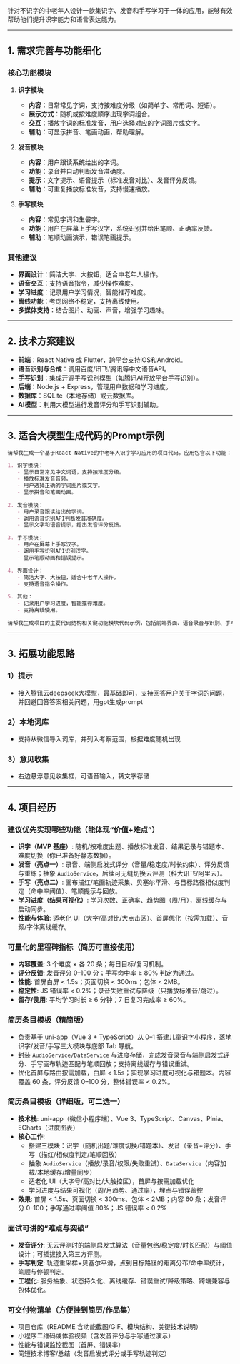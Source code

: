 针对不识字的中老年人设计一款集识字、发音和手写学习于一体的应用，能够有效帮助他们提升识字能力和语言表达能力。

---

## 1. 需求完善与功能细化

### 核心功能模块

1. **识字模块**
   - **内容**：日常常见字词，支持按难度分级（如简单字、常用词、短语）。
   - **展示方式**：随机或按难度顺序出现字词组合。
   - **交互**：播放字词的标准发音，用户选择对应的字词图片或文字。
   - **辅助**：可显示拼音、笔画动画，帮助理解。

2. **发音模块**
   - **内容**：用户跟读系统给出的字词。
   - **功能**：录音并自动判断发音准确度。
   - **提示**：文字提示、语音提示（标准发音对比）、发音评分反馈。
   - **辅助**：可重复播放标准发音，支持慢速播放。

3. **手写模块**
   - **内容**：常见字词和生僻字。
   - **功能**：用户在屏幕上手写汉字，系统识别并给出笔顺、正确率反馈。
   - **辅助**：笔顺动画演示，错误笔画提示。

### 其他建议

- **界面设计**：简洁大字、大按钮，适合中老年人操作。
- **语音交互**：支持语音指令，减少操作难度。
- **学习进度**：记录用户学习情况，智能推荐难度。
- **离线功能**：考虑网络不稳定，支持离线使用。
- **多媒体支持**：结合图片、动画、声音，增强学习趣味。

---

## 2. 技术方案建议

- **前端**：React Native 或 Flutter，跨平台支持iOS和Android。
- **语音识别与合成**：调用百度/讯飞/腾讯等中文语音API。
- **手写识别**：集成开源手写识别模型（如腾讯AI开放平台手写识别）。
- **后端**：Node.js + Express，管理用户数据和学习进度。
- **数据库**：SQLite（本地存储）或云数据库。
- **AI模型**：利用大模型进行发音评分和手写识别辅助。

---

## 3. 适合大模型生成代码的Prompt示例

```markdown
请帮我生成一个基于React Native的中老年人识字学习应用的项目代码。应用包含以下功能：

1. 识字模块：
   - 显示日常常见中文词语，支持按难度分级。
   - 播放标准发音音频。
   - 用户选择正确的字词图片或文字。
   - 显示拼音和笔画动画。

2. 发音模块：
   - 用户录音跟读给出的字词。
   - 调用语音识别API判断发音准确度。
   - 显示文字和语音提示，给出发音评分反馈。

3. 手写模块：
   - 用户在屏幕上手写汉字。
   - 调用手写识别API识别汉字。
   - 显示笔顺动画和错误提示。

4. 界面设计：
   - 简洁大字、大按钮，适合中老年人操作。
   - 支持语音指令操作。

5. 其他：
   - 记录用户学习进度，智能推荐难度。
   - 支持离线使用。

请帮我生成项目的主要代码结构和关键功能模块代码示例，包括前端界面、语音录音与识别、手写输入与识别、学习进度管理等。代码请用JavaScript/TypeScript编写，适合React Native环境。
```

---

## 3. 拓展功能思路

### 1）提示
   - 接入腾讯云deepseek大模型，最基础即可，支持回答用户关于字词的问题，并回避回答答案相关问题，用gpt生成prompt

### 2）本地词库
   - 支持从微信导入词库，并列入考察范围，根据难度随机出现

### 3）意见收集
   - 右边悬浮意见收集框，可语音输入，转文字存储


---

## 4. 项目经历

### 建议优先实现哪些功能（能体现“价值+难点”）
- **识字（MVP 基座）**: 随机/按难度出题、播放标准发音、结果记录与错题本、难度切换（你已准备好静态数据）。
- **发音（亮点一）**: 录音、端侧启发式评分（音量/稳定度/时长约束）、评分反馈与重练；抽象 `AudioService`，后续可无缝切换云评测（科大讯飞/阿里云）。
- **手写（亮点二）**: 画布描红/笔画轨迹采集、贝塞尔平滑、与目标路径相似度判定（命中率阈值）、笔顺提示与回放。
- **学习进度（结果可视化）**: 学习次数、正确率、趋势图（周/月），离线缓存与启动同步。
- **性能与体验**: 适老化 UI（大字/高对比/大点击区）、首屏优化（按需加载）、音频/字体离线缓存。

### 可量化的里程碑指标（简历可直接使用）
- **内容覆盖**: 3 个难度 × 各 20 条；每日目标/复习机制。
- **评分反馈**: 发音评分 0–100 分；手写命中率 ≥ 80% 判定为通过。
- **性能**: 首屏白屏 < 1.5s；页面切换 < 300ms；包体 < 2MB。
- **稳定性**: JS 错误率 < 0.2%；录音失败重试与降级（只播放标准音/跳过）。
- **留存/使用**: 平均学习时长 ≥ 6 分钟；7 日复习完成率 ≥ 60%。

### 简历条目模板（精简版）
- 负责基于 uni-app（Vue 3 + TypeScript）从 0–1 搭建儿童识字小程序，落地识字/发音/手写三大模块与底部 Tab 导航。
- 封装 `AudioService/DataService` 与进度存储，完成发音录音与端侧启发式评分、手写画布轨迹匹配与笔顺回放；支持离线缓存与错误重试。
- 优化首屏与路由按需加载，白屏 < 1.5s；实现学习进度可视化与错题本。内容覆盖 60 条，评分反馈 0–100 分，整体错误率 < 0.2%。

### 简历条目模板（详细版，可二选一）
- **技术栈**: uni-app（微信小程序端）、Vue 3、TypeScript、Canvas、Pinia、ECharts（进度图表）
- **核心工作**:  
  - 搭建三模块：识字（随机出题/难度切换/错题本）、发音（录音+评分）、手写（描红/相似度判定/笔顺回放）  
  - 抽象 `AudioService`（播放/录音/权限/失败重试）、`DataService`（内容加载/本地缓存/增量同步）  
  - 适老化 UI（大字号/高对比/大触控区），首屏与按需加载优化  
  - 学习进度与结果可视化（周/月趋势、通过率），埋点与错误监控
- **效果**: 首屏 < 1.5s、页面切换 < 300ms、包体 < 2MB；内容 60 条；发音评分 0–100；手写通过率阈值 80%；JS 错误率 < 0.2%

### 面试可讲的“难点与突破”
- **发音评分**: 无云评测时的端侧启发式算法（音量包络/稳定度/时长匹配）与阈值设计；可插拔接入第三方评测。  
- **手写判定**: 轨迹重采样+贝塞尔平滑，点到目标路径的距离分布/命中率统计，笔顺与停顿判定。  
- **工程化**: 服务抽象、状态持久化、离线缓存、错误重试/降级策略、跨端兼容与包体优化。

### 可交付物清单（方便挂到简历/作品集）
- 项目仓库（README 含功能截图/GIF、模块结构、关键技术说明）  
- 小程序二维码或体验视频（含发音评分与手写通过演示）  
- 性能与错误监控截图（首屏、错误率）  
- 简短技术博客/总结（发音启发式评分或手写轨迹判定）

